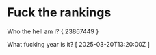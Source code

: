 # Fuck the rankings

Who the hell am I?
{ 23867449 }

What fucking year is it?
[ 2025-03-20T13:20:00Z ]
